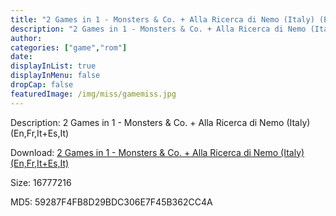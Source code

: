 ```yaml
---
title: "2 Games in 1 - Monsters & Co. + Alla Ricerca di Nemo (Italy) (En,Fr,It+Es,It)"
description: "2 Games in 1 - Monsters & Co. + Alla Ricerca di Nemo (Italy) (En,Fr,It+Es,It)"
author: 
categories: ["game","rom"]
date: 
displayInList: true
displayInMenu: false
dropCap: false
featuredImage: /img/miss/gamemiss.jpg
---
```


Description: 2 Games in 1 - Monsters & Co. + Alla Ricerca di Nemo (Italy) (En,Fr,It+Es,It)

Download: <a style="text-decoration:underline;" href="https://mega.nz/#!jSRE0AIC!_yY4hY2psoIwLi7wqHLBOMrX7b4Z4QSaBIOgofDYRyc" target = "_blank" rel = "nofollow" > 2 Games in 1 - Monsters & Co. + Alla Ricerca di Nemo (Italy) (En,Fr,It+Es,It)</a>

Size: 16777216

MD5: 59287F4FB8D29BDC306E7F45B362CC4A

